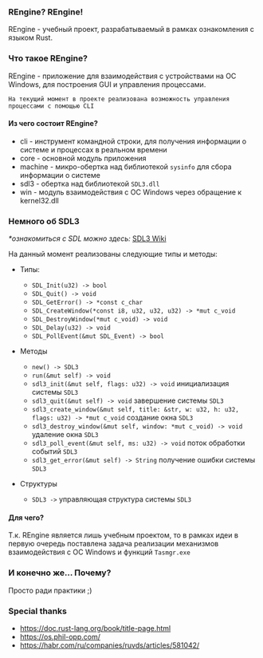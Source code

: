 ### REngine? REngine!

REngine - учебный проект, разрабатываемый в рамках ознакомления с языком Rust.

### Что такое REngine?

REngine - приложение для взаимодействия с устройствами на ОС Windows, для построения GUI и управления процессами.

`На текущий момент в проекте реализована возможность управления процессами с помощью CLI`

#### Из чего состоит REngine?

- cli - инструмент командной строки, для получения информации о системе и процессах в реальном времени
- core - основной модуль приложения
- machine - микро-обертка над библиотекой `sysinfo` для сбора информации о системе
- sdl3 - обертка над библиотекой `SDL3.dll`
- win - модуль взаимодействия с ОС Windows через обращение к kernel32.dll

### Немного об SDL3

*\*ознакомиться с SDL можно здесь:* [SDL3 Wiki](https://wiki.libsdl.org/SDL3/FrontPage)

На данный момент реализованы следующие типы и методы:

- Типы:
	- `SDL_Init(u32) -> bool`
	- `SDL_Quit() -> void`
	- `SDL_GetError() -> *const c_char`
	- `SDL_CreateWindow(*const i8, u32, u32, u32) -> *mut c_void`
	- `SDL_DestroyWindow(*mut c_void) -> void`
	- `SDL_Delay(u32) -> void`
	- `SDL_PollEvent(&mut SDL_Event) -> bool`

- Методы
	- `new() -> SDL3`
	- `run(&mut self) -> void`
	- `sdl3_init(&mut self, flags: u32) -> void` инициализация системы `SDL3`
	- `sdl3_quit(&mut self) -> void` завершение системы `SDL3`
	- `sdl3_create_window(&mut self, title: &str, w: u32, h: u32, flags: u32) -> *mut c_void` создание окна `SDL3`
	- `sdl3_destroy_window(&mut self, window: *mut c_void) -> void` удаление окна `SDL3`
	- `sdl3_poll_event(&mut self, ms: u32) -> void` поток обработки событий `SDL3`
	- `sdl3_get_error(&mut self) -> String` получение ошибки системы `SDL3`

- Структуры
	- `SDL3 ->` управляющая структура системы `SDL3`

#### Для чего?

Т.к. REngine является лишь учебным проектом, то в рамках идеи в первую очередь поставлена задача реализации механизмов взаимодействия с ОС Windows и функций `Tasmgr.exe`

### И конечно же... Почему?

Просто ради практики ;)

### Special thanks

- https://doc.rust-lang.org/book/title-page.html
- https://os.phil-opp.com/
- https://habr.com/ru/companies/ruvds/articles/581042/
